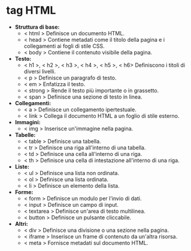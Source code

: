 # tag HTML 
* **Struttura di base:**
  * < html > Definisce un documento HTML.
  * < head > Contiene metadati come il titolo della pagina e i collegamenti ai fogli di stile CSS.
  * < body > Contiene il contenuto visibile della pagina.
* **Testo:**
  * < h1 >, < h2 >, < h3 >, < h4 >, < h5 >, < h6>
  Definiscono i titoli di diversi livelli.
   * < p > Definisce un paragrafo di testo.
  * < em > Enfatizza il testo.
  * < strong > Rende il testo più importante o in grassetto.
  * < span > Definisce una sezione di testo in linea.
* **Collegamenti:**
  * < a >  Definisce un collegamento ipertestuale.
  * < link > Collega il documento HTML a un foglio di stile esterno.
* **Immagini:**
  * < img > Inserisce un'immagine nella pagina.
* **Tabelle:**
  * < table > Definisce una tabella.
  * < tr > Definisce una riga all'interno di una tabella.
  * < td > Definisce una cella all'interno di una riga.
  * < th > Definisce una cella di intestazione all'interno di una riga.
* **Liste:**
  * < ul > Definisce una lista non ordinata.
  * < ol > Definisce una lista ordinata.
  * < li > Definisce un elemento della lista.
* **Forme:**
  * < form > Definisce un modulo per l'invio di dati.
  * < input > Definisce un campo di input.
  * < textarea > Definisce un'area di testo multilinea.
  * < button > Definisce un pulsante cliccabile.
* **Altri:**
  * < div > Definisce una divisione o una sezione nella pagina.
  * < iframe > Inserisce un frame di contenuto da un'altra risorsa.
  * < meta > Fornisce metadati sul documento HTML.